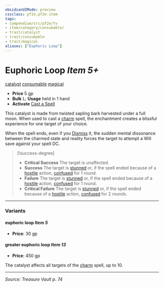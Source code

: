 ```yaml
---
obsidianUIMode: preview
cssclass: pf2e,pf2e-item
tags:
- compendium/src/pf2e/tv
- item/category/consumable/
- trait/catalyst
- trait/consumable
- trait/magical
aliases: ["Euphoric Loop"]
---
```

# Euphoric Loop *Item 5+*  
[catalyst](rules/traits/catalyst-som.md "Catalyst Item Trait")  [consumable](rules/traits/consumable.md "Consumable Item Trait")  [magical](rules/traits/magical.md "Magical Item Trait")  

- **Price** 5 gp
- **Bulk** L; **Usage** held in 1 hand
- **Activate** [Cast a Spell](rules/actions/cast-a-spell.md)

This catalyst is made from twisted sapling bark harvested under a full moon. When used to cast a [charm](compendium/spells/charm.md) spell, the enchantment creates a blissful experience for one target of your choice.

When the spell ends, even if you [Dismiss](rules/actions/dismiss.md) it, the sudden mental dissonance between the charmed state and reality forces the target to attempt a Will save against your spell DC.

> [!success-degree] 
> - **Critical Success** The target is unaffected.
> - **Success** The target is [stunned](rules/conditions.md#Stunned) or, if the spell ended because of a [hostile](rules/conditions.md#Hostile) action, [confused](rules/conditions.md#Confused) for 1 round.
> - **Failure** The target is [stunned](rules/conditions.md#Stunned) or, if the spell ended because of a [hostile](rules/conditions.md#Hostile) action, [confused](rules/conditions.md#Confused) for 1 round.
> - **Critical Failure** The target is [stunned](rules/conditions.md#Stunned) or, if the spell ended because of a [hostile](rules/conditions.md#Hostile) action, [confused](rules/conditions.md#Confused) for 2 rounds.

---
### Variants

#### euphoric loop *Item 5*

- **Price**: 30 gp

#### greater euphoric loop *Item 13*

- **Price**: 450 gp

The catalyst affects all targets of the [charm](compendium/spells/charm.md) spell, up to 10.

---
*Source: Treasure Vault p. 74*
